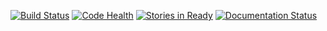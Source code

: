 [![Build Status](https://travis-ci.org/openml/python.svg)](https://travis-ci.org/openml/python)
[![Code Health](https://landscape.io/github/openml/python/master/landscape.svg)](https://landscape.io/github/openml/python/master)
[![Stories in Ready](https://badge.waffle.io/openml/python.png?label=ready&title=Ready)](https://waffle.io/openml/python)
[![Documentation Status](https://readthedocs.org/projects/openml/badge/?version=latest)](https://readthedocs.org/projects/openml/?badge=latest)
